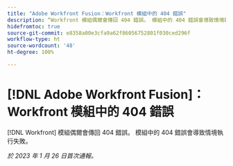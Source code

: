 ```yaml
---
title: "Adobe Workfront Fusion：Workfront 模組中的 404 錯誤"
description: “Workfront 模組偶爾會傳回 404 錯誤。 模組中的 404 錯誤會導致情境執行失敗。”
hidefromtoc: true
source-git-commit: e8358a00e3cfa9a62f86056752801f030ced296f
workflow-type: ht
source-wordcount: '48'
ht-degree: 100%

---
```



# [!DNL Adobe Workfront Fusion]：Workfront 模組中的 404 錯誤

[!DNL Workfront] 模組偶爾會傳回 404 錯誤。 模組中的 404 錯誤會導致情境執行失敗。

_於 2023 年 1 月 26 日首次通報。_

